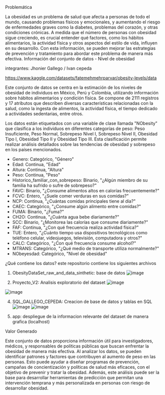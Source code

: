Problemática

La obesidad es un problema de salud que afecta a personas de todo el mundo, causando problemas físicos y emocionales, y aumentando el riesgo de enfermedades graves como la diabetes, problemas del corazón, y otras condiciones crónicas. A medida que el número de personas con obesidad sigue creciendo, es crucial entender qué factores, como los hábitos alimentarios, la actividad física y otros aspectos del estilo de vida, influyen en su desarrollo. Con esta información, se pueden mejorar las estrategias de prevención y tratamiento para abordar este problema de manera más efectiva.
Información del conjunto de datos - Nivel de obesidad

integrantes: Jhonier Gallego / Ivan cepeda

https://www.kaggle.com/datasets/fatemehmehrparvar/obesity-levels/data

Este conjunto de datos se centra en la estimación de los niveles de obesidad de individuos en México, Perú y Colombia, utilizando información sobre hábitos alimentarios y condición física. Se compone de 2111 registros y 17 atributos que describen diversas características relacionadas con la salud, como la ingesta de alimentos, la actividad física, el tiempo dedicado a actividades sedentarias, entre otros.

Los datos están etiquetados con una variable de clase llamada "NObesity" que clasifica a los individuos en diferentes categorías de peso: Peso Insuficiente, Peso Normal, Sobrepeso Nivel I, Sobrepeso Nivel II, Obesidad Tipo I, Obesidad Tipo II y Obesidad Tipo III. Esta clasificación permite realizar análisis detallados sobre las tendencias de obesidad y sobrepeso en los países mencionados.

- Genero: Categórico, "Género"
- Edad: Continua, "Edad"
- Altura: Continua, "Altura"
- Peso: Continua, "Peso"
- Historico_familiar_con_sobrepeso: Binario, "¿Algún miembro de su familia ha sufrido o sufre de sobrepeso?"
- FAVC: Binario, "¿Consume alimentos altos en calorías frecuentemente?"
- FCVC: Entero, "¿Suele comer verduras en sus comidas?"
- NCP: Continua, "¿Cuántas comidas principales tiene al día?"
- CAEC: Categórico, "¿Consume algún alimento entre comidas?"
- FUMA: Binario, "¿Fuma?"
- CH2O: Continua, "¿Cuánta agua bebe diariamente?"
- SCC: Binario, "¿Monitorea las calorías que consume diariamente?"
- FAF: Continua, "¿Con qué frecuencia realiza actividad física?"
- TUE: Entero, "¿Cuánto tiempo usa dispositivos tecnológicos como teléfono celular, videojuegos, televisión, computadora y otros?"
- CALC: Categórico, "¿Con qué frecuencia consume alcohol?"
- MTRANS: Categórico, "¿Qué medio de transporte utiliza normalmente?"
- NObeyesdad: Categórico, "Nivel de obesidad"

¿Qué contiene los datos?
este repositorio contiene los siguientes archivos

1) ObesityDataSet_raw_and_data_sinthetic: base de datos
![image](https://github.com/user-attachments/assets/e17c8a1f-f1c7-44c1-879d-ae397657a7d2)


2) Proyecto_V2: Analisis exploratorio del dataset
![image](https://github.com/user-attachments/assets/587ab723-595e-43f6-bf36-97dc95ede409)

![image](https://github.com/user-attachments/assets/1af96f86-d423-4b5a-b5f4-449ad950dc4b)




4) SQL_GALLEGO_CEPEDA: Creacion de base de datos y tablas en SQL
![image](https://github.com/user-attachments/assets/84dff027-08c7-4cd2-a1a1-2cd1df7a58ba)
![image](https://github.com/user-attachments/assets/59458ecd-1ee0-4452-8a0a-96e54ada754e)


6) app: despliegue de la informacion relevante del dataset de manera grafica (localhost)


Valor Generado

Este conjunto de datos proporciona información útil para investigadores, médicos, y responsables de políticas públicas que buscan enfrentar la obesidad de manera más efectiva. Al analizar los datos, se pueden identificar patrones y factores que contribuyen al aumento de peso en las personas. Esto puede ayudar a diseñar programas de prevención, campañas de concientización y políticas de salud más eficaces, con el objetivo de prevenir y tratar la obesidad. Además, este análisis puede ser la base para desarrollar herramientas de predicción que permitan una intervención temprana y más personalizada en personas con riesgo de desarrollar obesidad.
